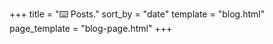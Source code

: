 +++
title = "⌨️ Posts."
sort_by = "date"
template = "blog.html"
page_template = "blog-page.html"
+++